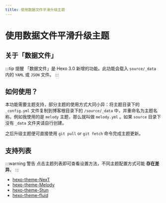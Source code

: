 ```yaml
---
title: 使用数据文件平滑升级主题
---
```


# 使用数据文件平滑升级主题 <Badge text="MoshiYeap"/> <Badge text="Finish"/>

## 关于「数据文件」

:::tip 提醒
「数据文件」是 Hexo 3.0 新增的功能。此功能会载入 `source/_data` 内的 `YAML` 或 `JSON` 文件。
:::

## 如何使用？

本功能需要主题支持，部分主题的使用方式大同小异：将主题目录下的 `_config.yml` 文件复制到博客根目录下的 `/source/_data` 中，并重命名为主题名称。例如我使用的是 `melody` 主题，那么就叫做 `melody.yml` 。如果 `source` 目录下没有 `_data` 文件夹请自行创建。

之后升级主题便可直接使用 `git pull` or `git fetch` 命令完成主题更新。

## 支持列表

:::warning 警告
点击主题列表即可查看设置方法，不同主题配置方式可能 **存在差异**。
:::

- [hexo-theme-NexT](https://github.com/theme-next/hexo-theme-next/blob/master/docs/zh-CN/DATA-FILES.md)
- [hexo-theme-Melody](https://molunerfinn.com/hexo-theme-melody-doc/#/zh-Hans/quick-start?id=%E8%AE%BE%E7%BD%AE)
- [hexo-theme-Stun](https://liuyib.github.io/hexo-theme-stun/zh-CN/advanced/theme-config.html#%E5%B9%B3%E6%BB%91%E5%8D%87%E7%BA%A7)
- [hexo-theme-fluid](https://liuyib.github.io/hexo-theme-stun/zh-CN/advanced/theme-config.html#%E5%B9%B3%E6%BB%91%E5%8D%87%E7%BA%A7)
